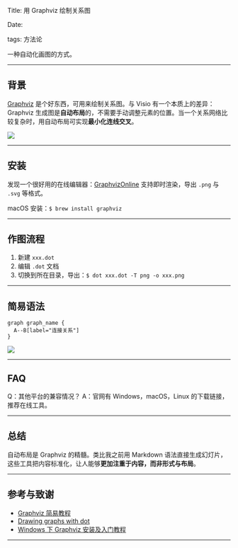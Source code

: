 Title: 用 Graphviz 绘制关系图

Date: 

tags: 方法论


一种自动化画图的方式。

<!-- more -->



---

## 背景

[Graphviz](http://www.graphviz.org/) 是个好东西，可用来绘制关系图。与 Visio 有一个本质上的差异： Graphviz 生成图是**自动布局**的，不需要手动调整元素的位置。当一个关系网络比较复杂时，用自动布局可实现**最小化连线交叉**。

![](https://image-backup-1253965369.cos.ap-guangzhou.myqcloud.com/Graphviz/Graphviz.png)

---





## 安装

发现一个很好用的在线编辑器：[GraphvizOnline](http://dreampuf.github.io/GraphvizOnline/#digraph%20graph_name%20%7B%20%0D%0A%20%20A-%3EB%5Blabel%3D%22%E5%85%B3%E7%B3%BB%22%5D%20%0D%0A%7D)
支持即时渲染，导出 `.png` 与 `.svg` 等格式。



macOS 安装：`$ brew install graphviz`



---

## 作图流程

1. 新建 `xxx.dot`
2. 编辑 `.dot` 文档
3. 切换到所在目录，导出：`$ dot xxx.dot -T png -o xxx.png`

---

## 简易语法

```
graph graph_name { 
  A--B[label="连接关系"] 
}
```

![](https://image-backup-1253965369.cos.ap-guangzhou.myqcloud.com/Graphviz/%E5%B1%8F%E5%B9%95%E5%BF%AB%E7%85%A7%202019-02-01%20%E4%B8%8B%E5%8D%882.02.44.png)

---
## FAQ

Q：其他平台的兼容情况？
A：官网有 Windows，macOS，Linux 的下载链接，推荐在线工具。

---

## 总结

自动布局是 Graphviz 的精髓。类比我之前用 Markdown 语法直接生成幻灯片，这些工具把内容标准化，让人能够**更加注重于内容，而非形式与布局**。

---

## 参考与致谢
* [Graphviz 简易教程](https://blog.zengrong.net/post/2294.html)
* [Drawing graphs with dot](http://www.graphviz.org/pdf/dotguide.pdf)
* [Windows 下 Graphviz 安装及入门教程](https://blog.csdn.net/lanchunhui/article/details/49472949)

---

